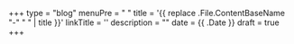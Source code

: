 +++
type = "blog"
menuPre = " "
title = '{{ replace .File.ContentBaseName "-" " " | title }}'
linkTitle = ''
description = ""
date = {{ .Date }}
draft = true
+++